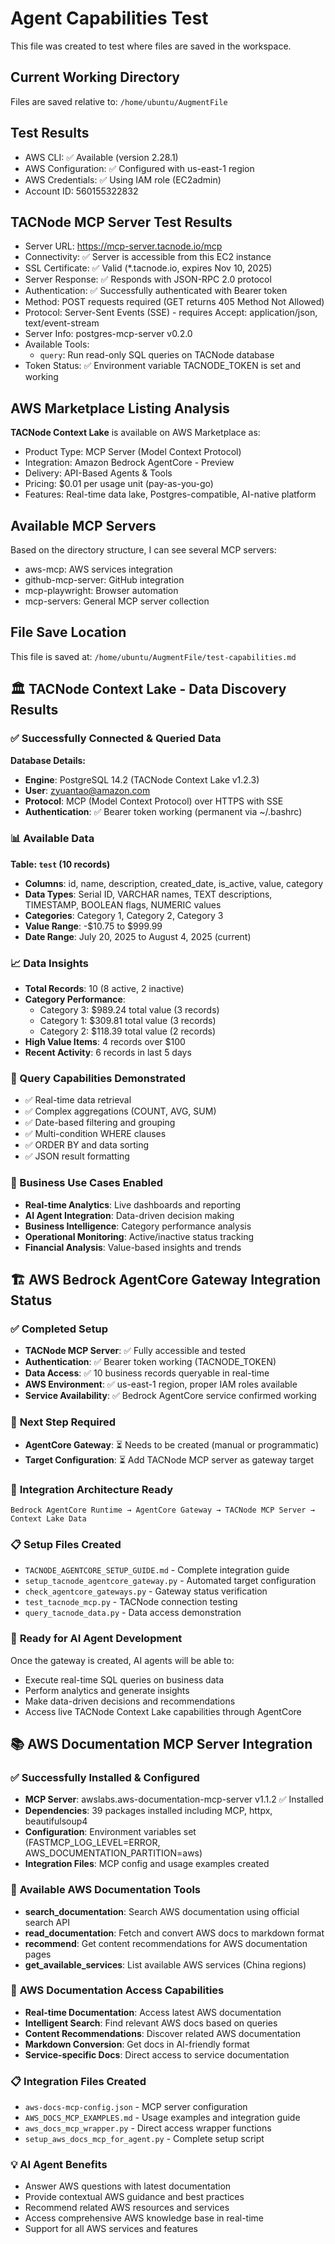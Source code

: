 # Agent Capabilities Test

This file was created to test where files are saved in the workspace.

## Current Working Directory
Files are saved relative to: `/home/ubuntu/AugmentFile`

## Test Results
- AWS CLI: ✅ Available (version 2.28.1)
- AWS Configuration: ✅ Configured with us-east-1 region
- AWS Credentials: ✅ Using IAM role (EC2admin)
- Account ID: 560155322832

## TACNode MCP Server Test Results
- Server URL: https://mcp-server.tacnode.io/mcp
- Connectivity: ✅ Server is accessible from this EC2 instance
- SSL Certificate: ✅ Valid (*.tacnode.io, expires Nov 10, 2025)
- Server Response: ✅ Responds with JSON-RPC 2.0 protocol
- Authentication: ✅ Successfully authenticated with Bearer token
- Method: POST requests required (GET returns 405 Method Not Allowed)
- Protocol: Server-Sent Events (SSE) - requires Accept: application/json, text/event-stream
- Server Info: postgres-mcp-server v0.2.0
- Available Tools:
  - `query`: Run read-only SQL queries on TACNode database
- Token Status: ✅ Environment variable TACNODE_TOKEN is set and working

## AWS Marketplace Listing Analysis
**TACNode Context Lake** is available on AWS Marketplace as:
- Product Type: MCP Server (Model Context Protocol)
- Integration: Amazon Bedrock AgentCore - Preview
- Delivery: API-Based Agents & Tools
- Pricing: $0.01 per usage unit (pay-as-you-go)
- Features: Real-time data lake, Postgres-compatible, AI-native platform

## Available MCP Servers
Based on the directory structure, I can see several MCP servers:
- aws-mcp: AWS services integration
- github-mcp-server: GitHub integration  
- mcp-playwright: Browser automation
- mcp-servers: General MCP server collection

## File Save Location
This file is saved at: `/home/ubuntu/AugmentFile/test-capabilities.md`

## 🏛️ TACNode Context Lake - Data Discovery Results

### ✅ Successfully Connected & Queried Data
**Database Details:**
- **Engine**: PostgreSQL 14.2 (TACNode Context Lake v1.2.3)
- **User**: zyuantao@amazon.com
- **Protocol**: MCP (Model Context Protocol) over HTTPS with SSE
- **Authentication**: ✅ Bearer token working (permanent via ~/.bashrc)

### 📊 Available Data
**Table: `test` (10 records)**
- **Columns**: id, name, description, created_date, is_active, value, category
- **Data Types**: Serial ID, VARCHAR names, TEXT descriptions, TIMESTAMP, BOOLEAN flags, NUMERIC values
- **Categories**: Category 1, Category 2, Category 3
- **Value Range**: -$10.75 to $999.99
- **Date Range**: July 20, 2025 to August 4, 2025 (current)

### 📈 Data Insights
- **Total Records**: 10 (8 active, 2 inactive)
- **Category Performance**:
  - Category 3: $989.24 total value (3 records)
  - Category 1: $309.81 total value (3 records)
  - Category 2: $118.39 total value (2 records)
- **High Value Items**: 4 records over $100
- **Recent Activity**: 6 records in last 5 days

### 🔧 Query Capabilities Demonstrated
- ✅ Real-time data retrieval
- ✅ Complex aggregations (COUNT, AVG, SUM)
- ✅ Date-based filtering and grouping
- ✅ Multi-condition WHERE clauses
- ✅ ORDER BY and data sorting
- ✅ JSON result formatting

### 🎯 Business Use Cases Enabled
- **Real-time Analytics**: Live dashboards and reporting
- **AI Agent Integration**: Data-driven decision making
- **Business Intelligence**: Category performance analysis
- **Operational Monitoring**: Active/inactive status tracking
- **Financial Analysis**: Value-based insights and trends

## 🏗️ **AWS Bedrock AgentCore Gateway Integration Status**

### ✅ **Completed Setup**
- **TACNode MCP Server**: ✅ Fully accessible and tested
- **Authentication**: ✅ Bearer token working (TACNODE_TOKEN)
- **Data Access**: ✅ 10 business records queryable in real-time
- **AWS Environment**: ✅ us-east-1 region, proper IAM roles available
- **Service Availability**: ✅ Bedrock AgentCore service confirmed working

### 🔄 **Next Step Required**
- **AgentCore Gateway**: ⏳ Needs to be created (manual or programmatic)
- **Target Configuration**: ⏳ Add TACNode MCP server as gateway target

### 🎯 **Integration Architecture Ready**
```
Bedrock AgentCore Runtime → AgentCore Gateway → TACNode MCP Server → Context Lake Data
```

### 📋 **Setup Files Created**
- `TACNODE_AGENTCORE_SETUP_GUIDE.md` - Complete integration guide
- `setup_tacnode_agentcore_gateway.py` - Automated target configuration
- `check_agentcore_gateways.py` - Gateway status verification
- `test_tacnode_mcp.py` - TACNode connection testing
- `query_tacnode_data.py` - Data access demonstration

### 🚀 **Ready for AI Agent Development**
Once the gateway is created, AI agents will be able to:
- Execute real-time SQL queries on business data
- Perform analytics and generate insights
- Make data-driven decisions and recommendations
- Access live TACNode Context Lake capabilities through AgentCore

## 📚 **AWS Documentation MCP Server Integration**

### ✅ **Successfully Installed & Configured**
- **MCP Server**: awslabs.aws-documentation-mcp-server v1.1.2 ✅ Installed
- **Dependencies**: 39 packages installed including MCP, httpx, beautifulsoup4
- **Configuration**: Environment variables set (FASTMCP_LOG_LEVEL=ERROR, AWS_DOCUMENTATION_PARTITION=aws)
- **Integration Files**: MCP config and usage examples created

### 🔧 **Available AWS Documentation Tools**
- **search_documentation**: Search AWS documentation using official search API
- **read_documentation**: Fetch and convert AWS docs to markdown format
- **recommend**: Get content recommendations for AWS documentation pages
- **get_available_services**: List available AWS services (China regions)

### 🎯 **AWS Documentation Access Capabilities**
- **Real-time Documentation**: Access latest AWS documentation
- **Intelligent Search**: Find relevant AWS docs based on queries
- **Content Recommendations**: Discover related AWS documentation
- **Markdown Conversion**: Get docs in AI-friendly format
- **Service-specific Docs**: Direct access to service documentation

### 📋 **Integration Files Created**
- `aws-docs-mcp-config.json` - MCP server configuration
- `AWS_DOCS_MCP_EXAMPLES.md` - Usage examples and integration guide
- `aws_docs_mcp_wrapper.py` - Direct access wrapper functions
- `setup_aws_docs_mcp_for_agent.py` - Complete setup script

### 💡 **AI Agent Benefits**
- Answer AWS questions with latest documentation
- Provide contextual AWS guidance and best practices
- Recommend related AWS resources and services
- Access comprehensive AWS knowledge base in real-time
- Support for all AWS services and features
